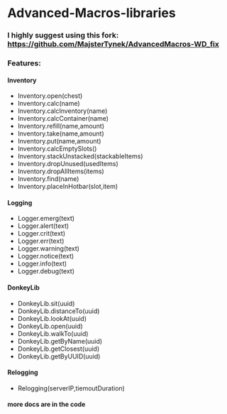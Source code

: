 # Advanced-Macros-libraries

### I highly suggest using this fork: https://github.com/MajsterTynek/AdvancedMacros-WD_fix

### Features:

#### Inventory

* Inventory.open(chest)
* Inventory.calc(name)
* Inventory.calcInventory(name)
* Inventory.calcContainer(name)
* Inventory.refill(name,amount)
* Inventory.take(name,amount)
* Inventory.put(name,amount)
* Inventory.calcEmptySlots()
* Inventory.stackUnstacked(stackableItems)
* Inventory.dropUnused(usedItems)
* Inventory.dropAllItems(items)
* Inventory.find(name)
* Inventory.placeInHotbar(slot,item)

#### Logging

* Logger.emerg(text)
* Logger.alert(text)
* Logger.crit(text)
* Logger.err(text)
* Logger.warning(text)
* Logger.notice(text)
* Logger.info(text)
* Logger.debug(text)

#### DonkeyLib

* DonkeyLib.sit(uuid)
* DonkeyLib.distanceTo(uuid)
* DonkeyLib.lookAt(uuid)
* DonkeyLib.open(uuid)
* DonkeyLib.walkTo(uuid)
* DonkeyLib.getByName(uuid)
* DonkeyLib.getClosest(uuid)
* DonkeyLib.getByUUID(uuid)

#### Relogging

* Relogging(serverIP,tiemoutDuration)

#### more docs are in the code
